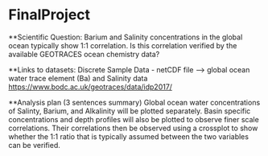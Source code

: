 # FinalProject

**Scientific Question:
Barium and Salinity concentrations in the global ocean typically show 1:1 correlation.
Is this correlation verified by the available GEOTRACES ocean chemistry data?

**Links to datasets:
Discrete Sample Data - netCDF file —> global ocean water trace element (Ba) and Salinity data 
https://www.bodc.ac.uk/geotraces/data/idp2017/

**Analysis plan (3 sentences summary)
Global ocean water concentrations of Salinty, Barium, and Alkalinity will be plotted separately.
Basin specific concentrations and depth profiles will also be plotted to observe finer scale correlations.
Their correlations then be observed using a crossplot to show whether the 1:1 ratio that is typically assumed between the two variables can be verified.

